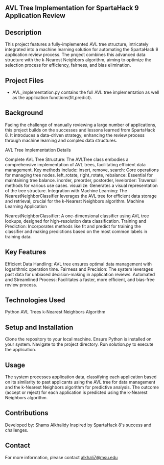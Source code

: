 ## AVL Tree Implementation for SpartaHack 9 Application Review

## Description

This project features a fully-implemented AVL tree structure, intricately integrated into a machine learning solution for automating the SpartaHack 9 application review process. The project combines this advanced data structure with the k-Nearest Neighbors algorithm, aiming to optimize the selection process for efficiency, fairness, and bias elimination.

## Project Files

- AVL_implementation.py contains the full AVL tree implementation as well as the application functions(fit,predict).



## Background

Facing the challenge of manually reviewing a large number of applications, this project builds on the successes and lessons learned from SpartaHack 8. It introduces a data-driven strategy, enhancing the review process through machine learning and complex data structures.

AVL Tree Implementation Details

Complete AVL Tree Structure: The AVLTree class embodies a comprehensive implementation of AVL trees, facilitating efficient data management. Key methods include:
insert, remove, search: Core operations for managing tree nodes.
left_rotate, right_rotate, rebalance: Essential for maintaining tree balance.
inorder, preorder, postorder, levelorder: Traversal methods for various use cases.
visualize: Generates a visual representation of the tree structure.
Integration with Machine Learning: The NearestNeighborClassifier leverages the AVL tree for efficient data storage and retrieval, crucial for the k-Nearest Neighbors algorithm.
Machine Learning Application

NearestNeighborClassifier: A one-dimensional classifier using AVL tree lookups, designed for high-resolution data classification.
Training and Prediction: Incorporates methods like fit and predict for training the classifier and making predictions based on the most common labels in training data.

## Key Features

Efficient Data Handling: AVL tree ensures optimal data management with logarithmic operation time.
Fairness and Precision: The system leverages past data for unbiased decision-making in application reviews.
Automated and Streamlined Process: Facilitates a faster, more efficient, and bias-free review process.

## Technologies Used

Python
AVL Trees
k-Nearest Neighbors Algorithm

## Setup and Installation

Clone the repository to your local machine.
Ensure Python is installed on your system.
Navigate to the project directory.
Run solution.py to execute the application.

## Usage

The system processes application data, classifying each application based on its similarity to past applicants using the AVL tree for data management and the k-Nearest Neighbors algorithm for predictive analysis. The outcome (accept or reject) for each application is predicted using the k-Nearest Neighbors algorithm.


## Contributions

Developed by: Shams Alkhalidy
Inspired by SpartaHack 8's success and challenges.

## Contact
For more information, please contact alkhali7@msu.edu
